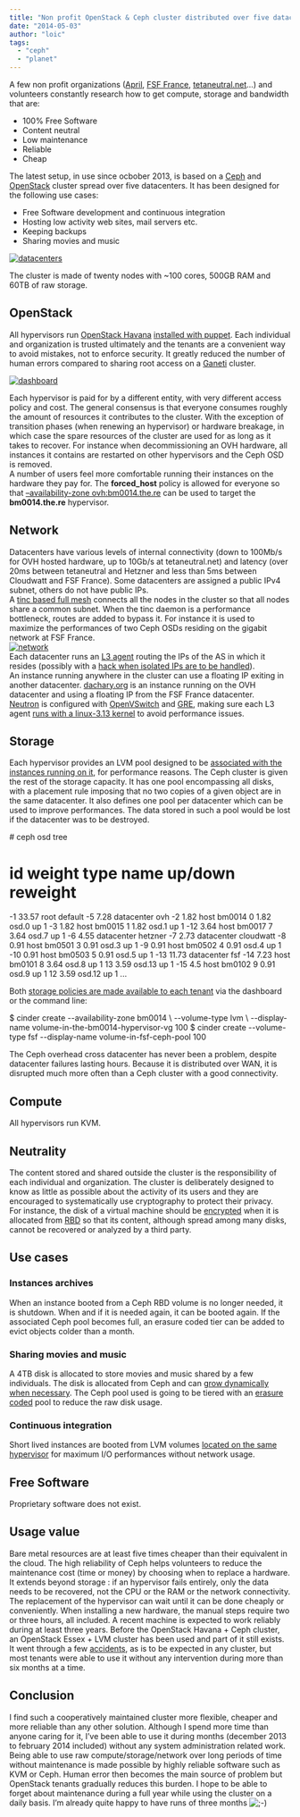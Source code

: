 ```yaml
---
title: "Non profit OpenStack & Ceph cluster distributed over five datacenters"
date: "2014-05-03"
author: "loic"
tags: 
  - "ceph"
  - "planet"
---
```


A few non profit organizations ([April](http://april.org/), [FSF France](http://fsffrance.org/), [tetaneutral.net](http://tetaneutral.net/)…) and volunteers constantly research how to get compute, storage and bandwidth that are:

- 100% Free Software
- Content neutral
- Low maintenance
- Reliable
- Cheap

The latest setup, in use since ocbober 2013, is based on a [Ceph](http://ceph.com/) and [OpenStack](http://openstack.org/) cluster spread over five datacenters. It has been designed for the following use cases:

- Free Software development and continuous integration
- Hosting low activity web sites, mail servers etc.
- Keeping backups
- Sharing movies and music

[![](images/datacenters.png "datacenters")](http://dachary.org/wp-uploads/2014/05/datacenters.png)

  
The cluster is made of twenty nodes with ~100 cores, 500GB RAM and 60TB of raw storage.

## OpenStack

All hypervisors run [OpenStack Havana](https://www.openstack.org/software/havana/) [installed with puppet](http://redmine.the.re/projects/there/wiki/HOWTO_setup_OpenStack/). Each individual and organization is trusted ultimately and the tenants are a convenient way to avoid mistakes, not to enforce security. It greatly reduced the number of human errors compared to sharing root access on a [Ganeti](http://code.google.com/p/ganeti/) cluster.

[![](images/dashboard-1024x646.png "dashboard")](http://dachary.org/wp-uploads/2014/05/dashboard.png)

Each hypervisor is paid for by a different entity, with very different access policy and cost. The general consensus is that everyone consumes roughly the amount of resources it contributes to the cluster. With the exception of transition phases (when renewing an hypervisor) or hardware breakage, in which case the spare resources of the cluster are used for as long as it takes to recover. For instance when decommissioning an OVH hardware, all instances it contains are restarted on other hypervisors and the Ceph OSD is removed.  
A number of users feel more comfortable running their instances on the hardware they pay for. The **forced\_host** policy is allowed for everyone so that [–availability-zone ovh:bm0014.the.re](http://dachary.org/?p=1082) can be used to target the **bm0014.the.re** hypervisor.

## Network

Datacenters have various levels of internal connectivity (down to 100Mb/s for OVH hosted hardware, up to 10Gb/s at tetaneutral.net) and latency (over 20ms between tetaneutral and Hetzner and less than 5ms between Cloudwatt and FSF France). Some datacenters are assigned a public IPv4 subnet, others do not have public IPs.  
A [tinc based full mesh](http://dachary.org/?p=1190) connects all the nodes in the cluster so that all nodes share a common subnet. When the tinc daemon is a performance bottleneck, routes are added to bypass it. For instance it is used to maximize the performances of two Ceph OSDs residing on the gigabit network at FSF France.  
[![](images/network.png "network")](http://dachary.org/wp-uploads/2014/05/network.png)  
Each datacenter runs an [L3 agent](http://developer.rackspace.com/blog/neutron-networking-l3-agent.html) routing the IPs of the AS in which it resides (possibly with a [hack when isolated IPs are to be handled](http://dachary.org/?p=2466)).  
An instance running anywhere in the cluster can use a floating IP exiting in another datacenter. [dachary.org](http://dachary.org/) is an instance running on the OVH datacenter and using a floating IP from the FSF France datacenter.  
[Neutron](https://wiki.openstack.org/wiki/Neutron) is configured with [OpenVSwitch](http://openvswitch.org/) and [GRE](http://en.wikipedia.org/wiki/Generic_Routing_Encapsulation), making sure each L3 agent [runs with a linux-3.13 kernel](http://dachary.org/?p=2961) to avoid performance issues.

## Storage

Each hypervisor provides an LVM pool designed to be [associated with the instances running on it](http://dachary.org/?p=2494), for performance reasons. The Ceph cluster is given the rest of the storage capacity. It has one pool encompassing all disks, with a placement rule imposing that no two copies of a given object are in the same datacenter. It also defines one pool per datacenter which can be used to improve performances. The data stored in such a pool would be lost if the datacenter was to be destroyed.

\# ceph osd tree
# id	weight	type name	up/down	reweight
-1	33.57	root default
-5	7.28		datacenter ovh
-2	1.82			host bm0014
0	1.82				osd.0	up	1
-3	1.82			host bm0015
1	1.82				osd.1	up	1
-12	3.64			host bm0017
7	3.64				osd.7	up	1
-6	4.55		datacenter hetzner
-7	2.73		datacenter cloudwatt
-8	0.91			host bm0501
3	0.91				osd.3	up	1
-9	0.91			host bm0502
4	0.91				osd.4	up	1
-10	0.91			host bm0503
5	0.91				osd.5	up	1
-13	11.73		datacenter fsf
-14	7.23			host bm0101
8	3.64				osd.8	up	1
13	3.59				osd.13	up	1
-15	4.5			host bm0102
9	0.91				osd.9	up	1
12	3.59				osd.12	up	1
...

Both [storage policies are made available to each tenant](http://dachary.org/?p=2518) via the dashboard or the command line:

$ cinder create --availability-zone bm0014 \\
   --volume-type lvm \\
   --display-name volume-in-the-bm0014-hypervisor-vg 100
$ cinder create --volume-type fsf --display-name volume-in-fsf-ceph-pool 100

The Ceph overhead cross datacenter has never been a problem, despite datacenter failures lasting hours. Because it is distributed over WAN, it is disrupted much more often than a Ceph cluster with a good connectivity.

## Compute

All hypervisors run KVM.

## Neutrality

The content stored and shared outside the cluster is the responsibility of each individual and organization. The cluster is deliberately designed to know as little as possible about the activity of its users and they are encouraged to systematically use cryptography to protect their privacy.  
For instance, the disk of a virtual machine should be [encrypted](http://en.wikipedia.org/wiki/Dm-crypt) when it is allocated from [RBD](http://ceph.com/docs/master/rbd/rbd/) so that its content, although spread among many disks, cannot be recovered or analyzed by a third party.

## Use cases

### Instances archives

When an instance booted from a Ceph RBD volume is no longer needed, it is shutdown. When and if it is needed again, it can be booted again. If the associated Ceph pool becomes full, an erasure coded tier can be added to evict objects colder than a month.

### Sharing movies and music

A 4TB disk is allocated to store movies and music shared by a few individuals. The disk is allocated from Ceph and can [grow dynamically when necessary](http://dachary.org/?p=2241). The Ceph pool used is going to be tiered with an [erasure coded](http://ceph.com/docs/firefly/dev/erasure-coded-pool/) pool to reduce the raw disk usage.

### Continuous integration

Short lived instances are booted from LVM volumes [located on the same hypervisor](http://dachary.org/?p=1082) for maximum I/O performances without network usage.

## Free Software

Proprietary software does not exist.

## Usage value

Bare metal resources are at least five times cheaper than their equivalent in the cloud. The high reliability of Ceph helps volunteers to reduce the maintenance cost (time or money) by choosing when to replace a hardware. It extends beyond storage : if an hypervisor fails entirely, only the data needs to be recovered, not the CPU or the RAM or the network connectivity. The replacement of the hypervisor can wait until it can be done cheaply or conveniently. When installing a new hardware, the manual steps require two or three hours, all included. A recent machine is expected to work reliably during at least three years. Before the OpenStack Havana + Ceph cluster, an OpenStack Essex + LVM cluster has been used and part of it still exists. It went through a few [accidents](http://dachary.org/?p=1961), as is to be expected in any cluster, but most tenants were able to use it without any intervention during more than six months at a time.

## Conclusion

I find such a cooperatively maintained cluster more flexible, cheaper and more reliable than any other solution. Although I spend more time than anyone caring for it, I’ve been able to use it during months (december 2013 to february 2014 included) without any system administration related work. Being able to use raw compute/storage/network over long periods of time without maintenance is made possible by highly reliable software such as KVM or Ceph. Human error then becomes the main source of problem but OpenStack tenants gradually reduces this burden. I hope to be able to forget about maintenance during a full year while using the cluster on a daily basis. I’m already quite happy to have runs of three months ![;-)](http://dachary.org/wp-includes/images/smilies/icon_wink.gif)
